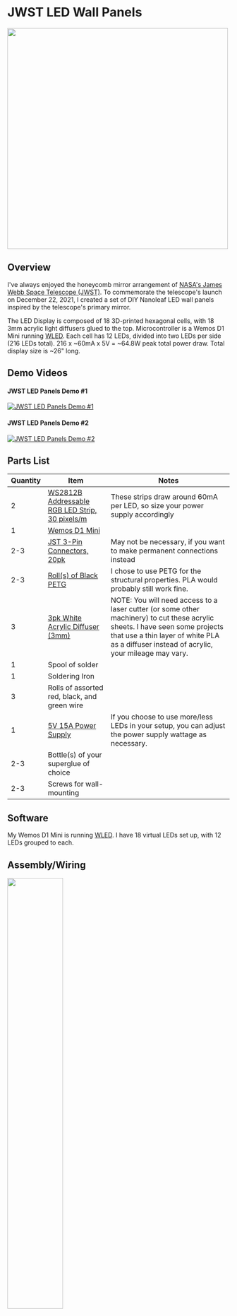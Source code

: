 # JWST LED Wall Panels

<img src="/Media/IMG_2971.jpeg" width="500" height="500">

## Overview
I've always enjoyed the honeycomb mirror arrangement of [NASA's James Webb Space Telescope (JWST)](https://jwst.nasa.gov/content/webbLaunch/index.html). To commemorate the telescope's launch on December 22, 2021, I created a set of DIY Nanoleaf LED wall panels inspired by the telescope's primary mirror. 

The LED Display is composed of 18 3D-printed hexagonal cells, with 18 3mm acrylic light diffusers glued to the top. Microcontroller is a Wemos D1 Mini running [WLED](https://github.com/Aircoookie/WLED). Each cell has 12 LEDs, divided into two LEDs per side (216 LEDs total). 216 x ~60mA x 5V = ~64.8W peak total power draw. Total display size is ~26" long.

## Demo Videos
#### JWST LED Panels Demo #1
[![JWST LED Panels Demo #1](https://img.youtube.com/vi/lVMFP3fJyJ0/0.jpg)](https://youtu.be/lVMFP3fJyJ0)

#### JWST LED Panels Demo #2
[![JWST LED Panels Demo #2](https://img.youtube.com/vi/Et5v4fz4g6E/0.jpg)](https://youtu.be/Et5v4fz4g6E)

## Parts List
|Quantity|Item|Notes|
|----|-------|-------|
|2|[WS2812B Addressable RGB LED Strip, 30 pixels/m](https://www.amazon.com/gp/product/B01CDTECSG/ref=ox_sc_act_title_1?smid=A35UAT07QG3EC6&th=1)|These strips draw around 60mA per LED, so size your power supply accordingly|
|1|[Wemos D1 Mini](https://www.amazon.com/gp/product/B07W8ZQY62/ref=ewc_pr_img_2?smid=A3KCMC2VCXFGL9&th=1)||
|2-3|[JST 3-Pin Connectors, 20pk](https://www.amazon.com/ALITOVE-Female-Connector-WS2812B-SK6812-RGBW/dp/B071H5XCN5/ref=sr_1_3?dchild=1&keywords=3-wire+jst+connector&qid=1634795158&sr=8-3)| May not be necessary, if you want to make permanent connections instead|
|2-3| [Roll(s) of Black PETG](https://www.amazon.com/gp/product/B07TRPPGT7/ref=ppx_yo_dt_b_asin_title_o06_s00?ie=UTF8&psc=1)| I chose to use PETG for the structural properties. PLA would probably still work fine.
|3|[3pk White Acrylic Diffuser (3mm)](https://www.amazon.com/Acrylic-Plexiglass-Versatile-Strength-Plastic/dp/B083XQ2QS7/ref=sr_1_1?dchild=1&keywords=2mm+white+acrylic+diffuser+12x12+6pk&qid=1634798519&sr=8-1)| NOTE: You will need access to a laser cutter (or some other machinery) to cut these acrylic sheets. I have seen some projects that use a thin layer of white PLA as a diffuser instead of acrylic, your mileage may vary.
|1| Spool of solder
|1| Soldering Iron
|3| Rolls of assorted red, black, and green wire||
|1|[5V 15A Power Supply](https://www.amazon.com/gp/product/B08764XJ2M/ref=ox_sc_act_title_1?smid=AOTVD5RNGJU9R&psc=1)|If you choose to use more/less LEDs in your setup, you can adjust the power supply wattage as necessary.|
|2-3|Bottle(s) of your superglue of choice||
|2-3|Screws for wall-mounting

## Software
My Wemos D1 Mini is running [WLED](https://github.com/Aircoookie/WLED). I have 18 virtual LEDs set up, with 12 LEDs grouped to each.

## Assembly/Wiring
<img src="/Media/Screen Shot 2021-12-12 at 3.54.21 PM.png" width="50%" height="50%">
<img src="/Media/circuit_1.jpg" width="75%" height="75%">
<img src="/Media/IMG_2675.jpeg" width="75%" height="75%">
<img src="/Media/IMG_2806.jpeg" width="75%" height="75%">
<img src="/Media/IMG_2801.jpeg" width="75%" height="75%">
<img src="/Media/IMG_2914.jpeg" width="75%" height="75%">
<img src="/Media/IMG_2940.jpeg" width="75%" height="75%">
<img src="/Media/IMG_2964.jpeg" width="75%" height="75%">
<img src="/Media/IMG_2986.jpeg" width="75%" height="75%">
<img src="/Media/IMG_2991.jpeg" width="75%" height="75%">




